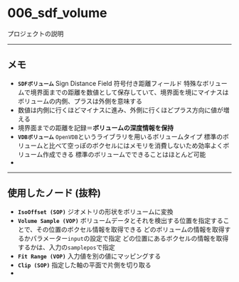 # 006_sdf_volume

プロジェクトの説明

------

## メモ

- **`SDFボリューム`**
  Sign Distance Field 符号付き距離フィールド
  特殊なボリュームで境界面までの距離を数値として保存していて、境界面を境にマイナスはボリュームの内側、プラスは外側を意味する
- 数値は内側に行くほどマイナスに進み、外側に行くほどプラス方向に値が増える
- 境界面までの距離を記録＝**ボリュームの深度情報を保持**
- **`VDBボリューム`**
  `OpenVDB`というライブラリを用いるボリュームタイプ
  標準のボリュームと比べて空っぽのボクセルにはメモリを消費しないため効率よくボリューム作成できる
  標準のボリュームでできることはほとんど可能
- 

------

## 使用したノード (抜粋)

- **``IsoOffset (SOP)``**
  ジオメトリの形状をボリュームに変換
- **``Volume Sample (VOP)``**
  ボリュームデータとそれを検出する位置を指定することで、その位置のボクセル情報を取得できる
  どのボリュームの情報を取得するかパラメーター`input`の設定で指定
  どの位置にあるボクセルの情報を取得するかは、入力の`samplepos`で指定
- **``Fit Range (VOP)``**
  入力値を別の値にマッピングする
- **``Clip (SOP)``**
  指定した軸の平面で片側を切り取る
- 